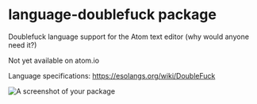 # language-doublefuck package

Doublefuck language support for the Atom text editor
(why would anyone need it?)

Not yet available on atom.io 

Language specifications: https://esolangs.org/wiki/DoubleFuck

![A screenshot of your package](https://f.cloud.github.com/assets/69169/2290250/c35d867a-a017-11e3-86be-cd7c5bf3ff9b.gif)
